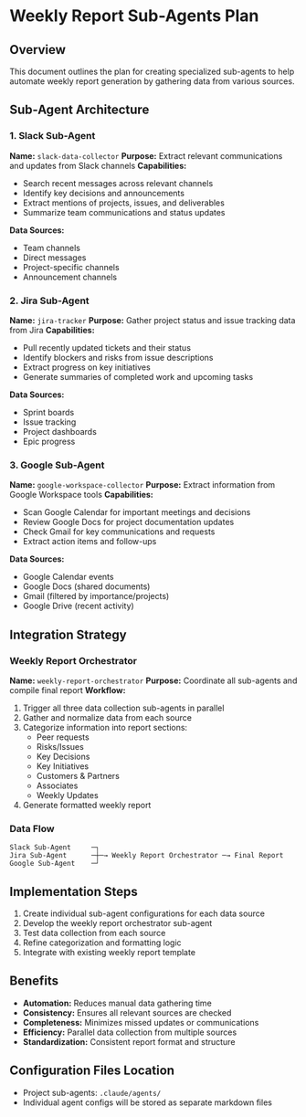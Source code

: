 # Weekly Report Sub-Agents Plan

## Overview
This document outlines the plan for creating specialized sub-agents to help automate weekly report generation by gathering data from various sources.

## Sub-Agent Architecture

### 1. Slack Sub-Agent
**Name:** `slack-data-collector`
**Purpose:** Extract relevant communications and updates from Slack channels
**Capabilities:**
- Search recent messages across relevant channels
- Identify key decisions and announcements
- Extract mentions of projects, issues, and deliverables
- Summarize team communications and status updates

**Data Sources:**
- Team channels
- Direct messages
- Project-specific channels
- Announcement channels

### 2. Jira Sub-Agent
**Name:** `jira-tracker`
**Purpose:** Gather project status and issue tracking data from Jira
**Capabilities:**
- Pull recently updated tickets and their status
- Identify blockers and risks from issue descriptions
- Extract progress on key initiatives
- Generate summaries of completed work and upcoming tasks

**Data Sources:**
- Sprint boards
- Issue tracking
- Project dashboards
- Epic progress

### 3. Google Sub-Agent
**Name:** `google-workspace-collector`
**Purpose:** Extract information from Google Workspace tools
**Capabilities:**
- Scan Google Calendar for important meetings and decisions
- Review Google Docs for project documentation updates
- Check Gmail for key communications and requests
- Extract action items and follow-ups

**Data Sources:**
- Google Calendar events
- Google Docs (shared documents)
- Gmail (filtered by importance/projects)
- Google Drive (recent activity)

## Integration Strategy

### Weekly Report Orchestrator
**Name:** `weekly-report-orchestrator`
**Purpose:** Coordinate all sub-agents and compile final report
**Workflow:**
1. Trigger all three data collection sub-agents in parallel
2. Gather and normalize data from each source
3. Categorize information into report sections:
   - Peer requests
   - Risks/Issues
   - Key Decisions
   - Key Initiatives
   - Customers & Partners
   - Associates
   - Weekly Updates
4. Generate formatted weekly report

### Data Flow
```
Slack Sub-Agent     ─┐
Jira Sub-Agent      ─┼─→ Weekly Report Orchestrator ─→ Final Report
Google Sub-Agent    ─┘
```

## Implementation Steps

1. Create individual sub-agent configurations for each data source
2. Develop the weekly report orchestrator sub-agent
3. Test data collection from each source
4. Refine categorization and formatting logic
5. Integrate with existing weekly report template

## Benefits

- **Automation:** Reduces manual data gathering time
- **Consistency:** Ensures all relevant sources are checked
- **Completeness:** Minimizes missed updates or communications
- **Efficiency:** Parallel data collection from multiple sources
- **Standardization:** Consistent report format and structure

## Configuration Files Location
- Project sub-agents: `.claude/agents/`
- Individual agent configs will be stored as separate markdown files